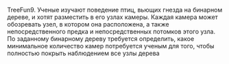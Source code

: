 TreeFun9. Ученые изучают поведение птиц, вьющих гнезда на бинарном дереве, и хотят
разместить в его узлах камеры. Каждая камера может обозревать узел, в котором она
расположена, а также непосредственного предка и непосредственных потомков этого узла. По
заданному бинарному дереву требуется определить, какое минимальное количество камер
потребуется ученым для того, чтобы полностью покрыть наблюдением все узлы дерева
